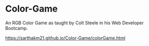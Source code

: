 # Color-Game
An RGB Color Game as taught by Colt Steele in his Web Developer Bootcamp.

https://sarthakm21.github.io/Color-Game/colorGame.html
